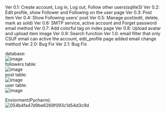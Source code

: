 Ver 0.1: Create account, Log in, Log out, Follow other users(sqlite3)
Ver 0.2: Edit profile, show Follower and Following on the user page
Ver 0.3: Post item
Ver 0.4: Show Following users’ post
Ver 0.5: Manage post(edit, delete, mark as sold)
Ver 0.6: SMTP service, active account and Forget password email method
Ver 0.7: Add colorful tag on index page
Ver 0.8: Upload avatar and upload item image
Ver 0.9: Search function
Ver 1.0: email filter that only CSUF email can active the account, edit_profile page added email change method
Ver 2.0: Bug Fix
Ver 2.1: Bug Fix

database:  
![image](https://user-images.githubusercontent.com/54606160/205164917-ccf0cc43-3464-49a3-a55e-7626417cdb69.png)    
followers table:  
![image](https://user-images.githubusercontent.com/54606160/205165100-4c827c33-ffbc-4532-86cc-c59bb5d570de.png)  
post table:  
![image](https://user-images.githubusercontent.com/54606160/205165181-2c779559-8ce9-4097-95f1-90ac7feace41.png)  
user table:  
![image](https://user-images.githubusercontent.com/54606160/205165224-ff8097ae-b0dc-4867-9df3-854dac97482f.png)  











Enviorment(Pycharm):  
![054b4fa47d9be6269f093c1d54d3c9d](https://user-images.githubusercontent.com/54606160/202177549-95be8569-557a-42ca-a12a-39a19f118f2d.png)  
